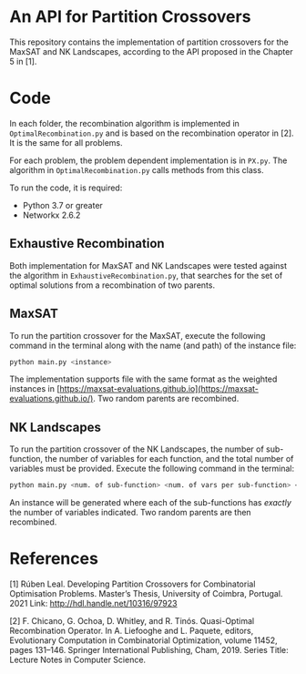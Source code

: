 # An API for Partition Crossovers

This repository contains the implementation of partition crossovers for the MaxSAT and NK Landscapes, according to the API proposed in the Chapter 5 in [1].


# Code

In each folder, the recombination algorithm is implemented in `OptimalRecombination.py` and is based on the recombination operator in [2]. It is the same for all problems.

For each problem, the problem dependent implementation is in `PX.py`. The algorithm in `OptimalRecombination.py` calls methods from this class.

To run the code, it is required:

- Python 3.7 or greater
- Networkx 2.6.2

## Exhaustive Recombination

Both implementation for MaxSAT and NK Landscapes were tested against the algorithm in `ExhaustiveRecombination.py`, that searches for the set of optimal solutions from a recombination of two parents.

## MaxSAT

To run the partition crossover for the MaxSAT, execute the following command in the terminal along with the name (and path) of the instance file:

```bash
python main.py <instance>
```

The implementation supports file with the same format as the weighted instances in [https://maxsat-evaluations.github.io](https://maxsat-evaluations.github.io/).
Two random parents are recombined.

## NK Landscapes

To run the partition crossover of the NK Landscapes, the number of sub-function, the number of variables for each function, and the total number of variables must be provided. Execute the following command in the terminal:

```bash
python main.py <num. of sub-function> <num. of vars per sub-function> <num. of variables>
```

An instance will be generated where each of the sub-functions has *exactly* the number of variables indicated.
Two random parents are then recombined.

# References

[1] Rúben Leal. Developing Partition Crossovers for Combinatorial Optimisation Problems. Master’s Thesis, University of Coimbra, Portugal. 2021 Link: http://hdl.handle.net/10316/97923

[2] F. Chicano, G. Ochoa, D. Whitley, and R. Tinós. Quasi-Optimal Recombination Operator. In A. Liefooghe and L. Paquete, editors, Evolutionary Computation in Combinatorial Optimization, volume 11452, pages 131–146. Springer International Publishing, Cham, 2019. Series Title: Lecture Notes in Computer Science.
